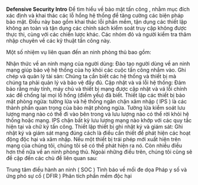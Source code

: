 **Defensive Security Intro**
Để tìm hiểu về bảo mật tấn công , nhằm mục đích xác định và khai thác các lỗ hổng hệ thống để tăng cường các biện pháp bảo mật. Điều này bao gồm khai thác lỗi phần mềm, tận dụng các thiết lập không an toàn và tận dụng các chính sách kiểm soát truy cập không được thực thi, cùng với các chiến lược khác. Các nhóm đỏ và người kiểm tra thâm nhập chuyên về các kỹ thuật tấn công này.
  
Một số nhiệm vụ liên quan đến an ninh phòng thủ bao gồm:

Nhận thức về an ninh mạng của người dùng: Đào tạo người dùng về an ninh mạng giúp bảo vệ hệ thống của họ khỏi các cuộc tấn công nhắm vào.
Ghi chép và quản lý tài sản: Chúng ta cần biết các hệ thống và thiết bị mà chúng ta phải quản lý và bảo vệ đầy đủ.
Cập nhật và vá lỗi hệ thống: Đảm bảo rằng máy tính, máy chủ và thiết bị mạng được cập nhật và vá lỗi chính xác để chống lại mọi lỗ hổng (điểm yếu) đã biết.
Thiết lập các thiết bị bảo mật phòng ngừa: tường lửa và hệ thống ngăn chặn xâm nhập ( IPS ) là các thành phần quan trọng của bảo mật phòng ngừa. Tường lửa kiểm soát lưu lượng mạng nào có thể đi vào bên trong và lưu lượng nào có thể rời khỏi hệ thống hoặc mạng. IPS chặn bất kỳ lưu lượng mạng nào khớp với các quy tắc hiện tại và chữ ký tấn công.
Thiết lập thiết bị ghi nhật ký và giám sát: Ghi nhật ký và giám sát mạng đúng cách là điều cần thiết để phát hiện các hoạt động độc hại và xâm nhập. Nếu một thiết bị trái phép mới xuất hiện trên mạng của chúng tôi, chúng tôi sẽ có thể phát hiện ra nó.
Còn nhiều điều hơn thế nữa về an ninh phòng thủ.  Ngoài những điều trên, chúng tôi cũng sẽ đề cập đến các chủ đề liên quan sau:

Trung tâm điều hành an ninh ( SOC )
Tình báo về mối đe dọa
Pháp y số và ứng phó sự cố ( DFIR )
Phân tích phần mềm độc hại  


